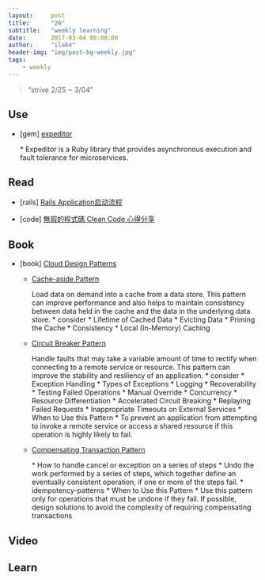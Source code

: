 ```yaml
---
layout:     post
title:      "26"
subtitle:   "weekly learning"
date:       2017-03-04 00:00:00
author:     "ilake"
header-img: "img/post-bg-weekly.jpg"
tags:
    - weekly
---
```

> “strive 2/25 ~ 3/04”

## Use

* <p>[gem] <a href="https://github.com/cookpad/expeditor">expeditor</a></p>
  * Expeditor is a Ruby library that provides asynchronous execution and fault tolerance for microservices.

## Read

* <p>[rails] <a href="http://makeiteasy.github.io/2014/10/18/rails-application-booting-process.html">Rails Application启动流程</a></p>

* <p>[code] <a href="https://www.slideshare.net/kylinfish/clean-code-72688451">無瑕的程式碼 Clean Code 心得分享</a></p>

## Book

* <p>[book] <a href="https://msdn.microsoft.com/en-us/library/dn568099.aspx">Cloud Design Patterns</a></p>

  * <p><a href="https://msdn.microsoft.com/en-us/library/dn589799.aspx">Cache-aside Pattern</a></p>
    Load data on demand into a cache from a data store. This pattern can improve performance and also helps to maintain consistency between data held in the cache and the data in the underlying data store.
    * consider
      * Lifetime of Cached Data
      * Evicting Data
      * Priming the Cache
      * Consistency
      * Local (In-Memory) Caching

  * <p><a href="https://msdn.microsoft.com/en-us/library/dn589784.aspx">Circuit Breaker Pattern</a></p>
    Handle faults that may take a variable amount of time to rectify when connecting to a remote service or resource. This pattern can improve the stability and resiliency of an application.
    * consider
      * Exception Handling
      * Types of Exceptions
      * Logging
      * Recoverability
      * Testing Failed Operations
      * Manual Override
      * Concurrency
      * Resource Differentiation
      * Accelerated Circuit Breaking
      * Replaying Failed Requests
      * Inappropriate Timeouts on External Services
    * When to Use this Pattern
      * To prevent an application from attempting to invoke a remote service or access a shared resource if this operation is highly likely to fail.

  * <p><a href="https://msdn.microsoft.com/en-us/library/dn589804.aspx">Compensating Transaction Pattern</a></p>
    * How to handle cancel or exception on a series of steps
    * Undo the work performed by a series of steps, which together define an eventually consistent operation, if one or more of the steps fail.
    * idempotency-patterns
    * When to Use this Pattern
      * Use this pattern only for operations that must be undone if they fail. If possible, design solutions to avoid the complexity of requiring compensating transactions

## Video

## Learn

